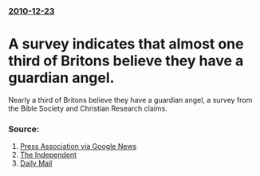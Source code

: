 ### [2010-12-23](/news/2010/12/23/index.md)

# A survey indicates that almost one third of Britons believe they have a guardian angel. 

Nearly a third of Britons believe they have a guardian angel, a survey from the Bible Society and Christian Research claims.


### Source:

1. [Press Association via Google News](http://www.google.com/hostednews/ukpress/article/ALeqM5ib9svocn-ZAefY9j3ZXlFWpMJ5fw?docId=N0281461293015839054A)
2. [The Independent](http://www.independent.co.uk/news/uk/home-news/1-in-3-believes-in-guardian-angels-2167517.html)
3. [Daily Mail](http://www.dailymail.co.uk/news/article-1340944/How-believe-guardian-angel-looking-us.html?ito=feeds-newsxml)

